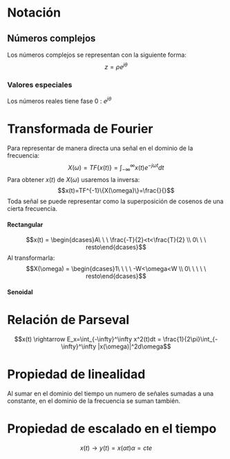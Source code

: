 # Notación
## Números complejos
Los números complejos se representan con la siguiente forma:
$$z = \rho e^{j\theta}$$
### Valores especiales
Los números reales tiene fase 0 : $e^{j\theta}$
# Transformada de Fourier
Para representar de manera directa una señal en el dominio de la frecuencia:
$$X(\omega)=TF\{x(t)\}=\int^{\infty}_{-\infty}x(t)e^{-j\omega t}dt$$
Para obtener $x(t)$ de $X(\omega)$ usaremos la inversa:
$$x(t)=TF^{-1}\{X(\omega)\}=\frac{}{}$$
Toda señal se puede representar como la superposición de cosenos de una cierta frecuencia.
#### Rectangular
$$x(t) = \begin{dcases}A\ \ \ \frac{-T}{2}<t<\frac{T}{2} \\ 0\ \ \ resto\end{dcases}$$
Al transformarla:
$$X(\omega) = \begin{dcases}1\ \ \ \ -W<\omega<W \\ 0\ \ \ \ \ resto\end{dcases}$$
#### Senoidal
# Relación de Parseval
$$x(t) \rightarrow E_x=\int_{-\infty}^\infty x^2(t)dt =  \frac{1}{2\pi}\int_{-\infty}^\infty |x(\omega)|^2d\omega$$
# Propiedad de linealidad
Al sumar en el dominio del tiempo un numero de señales sumadas a una constante, en el dominio de la frecuencia se suman también.
# Propiedad de escalado en el tiempo
$$x(t)\rightarrow y(t)= x(\alpha t)\alpha = cte$$
